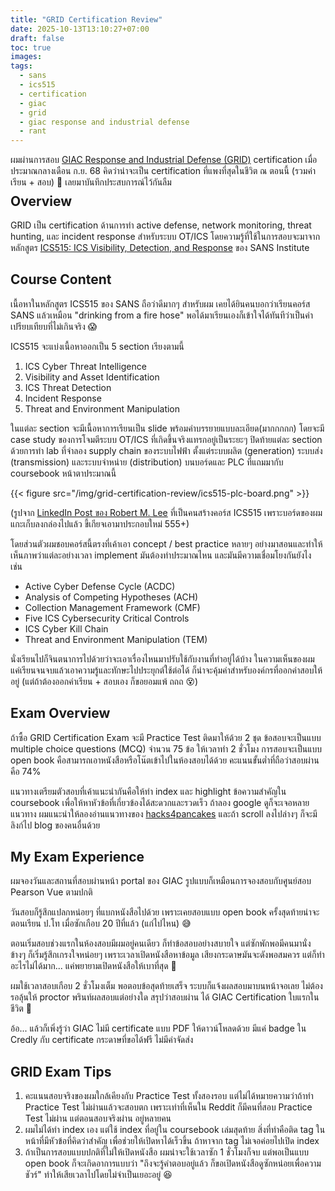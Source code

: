 ```yaml
---
title: "GRID Certification Review"
date: 2025-10-13T13:10:27+07:00
draft: false
toc: true
images:
tags:
  - sans
  - ics515
  - certification
  - giac
  - grid
  - giac response and industrial defense
  - rant
---
```


ผมผ่านการสอบ [GIAC Response and Industrial Defense (GRID)](https://www.giac.org/certifications/response-industrial-defense-grid/) certification เมื่อประมาณกลางเดือน ก.ย. 68 คิดว่าน่าจะเป็น certification ที่แพงที่สุดในชีวิต ณ ตอนนี้ (รวมค่าเรียน + สอบ) 🤣 เลยมาบันทึกประสบการณ์ไว้กันลืม

<div style="text-align: center; margin-bottom: -1.5em;">
  <div data-iframe-width="150" data-iframe-height="270" data-share-badge-id="1a6be0c6-0cee-4db4-94e4-4db4426ab50c" data-share-badge-host="https://www.credly.com"></div><script type="text/javascript" async src="//cdn.credly.com/assets/utilities/embed.js"></script>
</div>

## Overview

GRID เป็น certification ด้านการทำ active defense, network monitoring, threat hunting, และ incident response สำหรับระบบ OT/ICS โดยความรู้ที่ใช้ในการสอบจะมาจากหลักสูตร [ICS515: ICS Visibility, Detection, and Response](https://www.sans.org/cyber-security-courses/ics-visibility-detection-response) ของ SANS Institute

## Course Content

เนื้อหาในหลักสูตร ICS515 ของ SANS ถือว่าดีมากๆ สำหรับผม เคยได้ยินคนบอกว่าเรียนคอร์ส SANS แล้วเหมือน "drinking from a fire hose" พอได้มาเรียนเองก็เข้าใจได้ทันทีว่าเป็นคำเปรียบเทียบที่ไม่เกินจริง 😱

ICS515 จะแบ่งเนื้อหาออกเป็น 5 section เรียงตามนี้

1. ICS Cyber Threat Intelligence
2. Visibility and Asset Identification
3. ICS Threat Detection
4. Incident Response
5. Threat and Environment Manipulation

ในแต่ละ section จะมีเนื้อหาการเรียนเป็น slide พร้อมคำบรรยายแบบละเอียด(มากกกกก) โดยจะมี case study ของการโจมตีระบบ OT/ICS ที่เกิดขึ้นจริงแทรกอยู่เป็นระยะๆ ปิดท้ายแต่ละ section ด้วยการทำ lab ที่จำลอง supply chain ของระบบไฟฟ้า ตั้งแต่ระบบผลิต (generation) ระบบส่ง (transmission) และระบบจำหน่าย (distribution) บนบอร์ดและ PLC ที่แถมมากับ coursebook หน้าตาประมาณนี้

{{< figure src="/img/grid-certification-review/ics515-plc-board.png" >}}

(รูปจาก [LinkedIn Post ของ Robert M. Lee](https://www.linkedin.com/posts/robmichaellee_im-proud-to-announce-a-major-update-to-my-activity-6845679125366132737-X20e/) ที่เป็นคนสร้างคอร์ส ICS515 เพราะบอร์ดของผมแกะเก็บลงกล่องไปแล้ว ขี้เกียจเอามาประกอบใหม่ 555+)

โดยส่วนตัวผมชอบคอร์สนี้ตรงที่เค้าเอา concept / best practice หลายๆ อย่างมาสอนและทำให้เห็นภาพว่าแต่ละอย่างเวลา implement มันต้องทำประมาณไหน และมันมีความเชื่อมโยงกันยังไง เช่น

* Active Cyber Defense Cycle (ACDC)
* Analysis of Competing Hypotheses (ACH)
* Collection Management Framework (CMF)
* Five ICS Cybersecurity Critical Controls
* ICS Cyber Kill Chain
* Threat and Environment Manipulation (TEM)

นั่งเรียนไปก็จินตนาการไปด้วยว่าจะเอาเรื่องไหนมาปรับใช้กับงานที่ทำอยู่ได้บ้าง ในความเห็นของผม แค่เรียนจนจบแล้วเอาความรู้และทักษะไปประยุกต์ใช้ต่อได้ ก็น่าจะคุ้มค่าสำหรับองค์กรที่ออกค่าสอบให้อยู่ (แต่ถ้าต้องออกค่าเรียน + สอบเอง ก็ขอยอมแพ้ ถถถ 😵)

## Exam Overview

ถ้าซื้อ GRID Certification Exam จะมี Practice Test ติดมาให้ด้วย 2 ชุด ข้อสอบจะเป็นแบบ multiple choice questions (MCQ) จำนวน 75 ข้อ ให้เวลาทำ 2 ชั่วโมง การสอบจะเป็นแบบ open book คือสามารถเอาหนังสือหรือโน๊ตเข้าไปในห้องสอบได้ด้วย คะแนนขั้นต่ำที่ถือว่าสอบผ่านคือ 74%

แนวทางเตรียมตัวสอบที่เค้าแนะนำกันคือให้ทำ index และ highlight ข้อความสำคัญใน coursebook เพื่อให้หาหัวข้อที่เกี่ยวข้องได้สะดวกและรวดเร็ว ถ้าลอง google ดูก็จะเจอหลายแนวทาง ผมแนะนำให้ลองอ่านแนวทางของ [hacks4pancakes](https://tisiphone.net/2015/08/18/giac-testing/) และถ้า scroll ลงไปล่างๆ ก็จะมีลิงก์ไป blog ของคนอื่นด้วย

## My Exam Experience

ผมจองวันและสถานที่สอบผ่านหน้า portal ของ GIAC รูปแบบก็เหมือนการจองสอบกับศูนย์สอบ Pearson Vue ตามปกติ

วันสอบก็รู้สึกแปลกหน่อยๆ ที่แบกหนังสือไปด้วย เพราะเคยสอบแบบ open book ครั้งสุดท้ายน่าจะตอนเรียน ป.โท เมื่อซักเกือบ 20 ปีที่แล้ว (แก่ไปไหน) 😅

ตอนเริ่มสอบช่วงแรกในห้องสอบมีผมอยู่คนเดียว ก็ทำข้อสอบอย่างสบายใจ แต่ซักพักพอมีคนมานั่งข้างๆ ก็เริ่มรู้สึกเกรงใจหน่อยๆ เพราะเวลาเปิดหนังสือหาข้อมูล เสียงกระดาษมันจะดังพอสมควร แต่ก็ทำอะไรไม่ได้มาก... แค่พยายามเปิดหนังสือให้เบาที่สุด 🥺

ผมใช้เวลาสอบเกือบ 2 ชั่วโมงเต็ม พอตอบข้อสุดท้ายเสร็จ ระบบก็แจ้งผลสอบมาบนหน้าจอเลย ไม่ต้องรอลุ้นให้ proctor พรินท์ผลสอบแต่อย่างใด สรุปว่าสอบผ่าน ได้ GIAC Certification ใบแรกในชีวิต 🎉

อ้อ... แล้วก็เพิ่งรู้ว่า GIAC ไม่มี certificate แบบ PDF ให้ดาวน์โหลดด้วย มีแค่ badge ใน Credly กับ certificate กระดาษที่ขอได้ฟรี ไม่มีค่าจัดส่ง

## GRID Exam Tips

1. คะแนนสอบจริงของผมใกล้เคียงกับ Practice Test ทั้งสองรอบ แต่ไม่ได้หมายความว่าถ้าทำ Practice Test ไม่ผ่านแล้วจะสอบตก เพราะเท่าที่เห็นใน Reddit ก็มีคนที่สอบ Practice Test ไม่ผ่าน แต่ตอนสอบจริงผ่าน อยู่หลายคน
2. ผมไม่ได้ทำ index เอง แต่ใช้ index ที่อยู่ใน coursebook เล่มสุดท้าย สิ่งที่ทำคือติด tag ในหน้าที่มีหัวข้อที่คิดว่าสำคัญ เพื่อช่วยให้เปิดหาได้เร็วขึ้น ถ้าหาจาก tag ไม่เจอค่อยไปเปิด index
3. ถ้าเป็นการสอบแบบปกติที่ไม่ให้เปิดหนังสือ ผมน่าจะใช้เวลาซัก 1 ชั่วโมงก็จบ แต่พอเป็นแบบ open book ก็จะเกิดอาการแบบว่า "ถึงจะรู้คำตอบอยู่แล้ว ก็ขอเปิดหนังสือดูซักหน่อยเพื่อความชัวร์" ทำให้เสียเวลาไปโดยไม่จำเป็นเยอะอยู่ 😆
